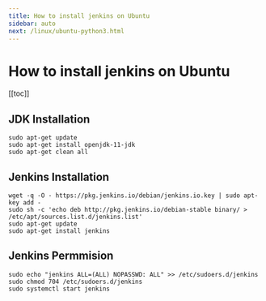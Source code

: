 ```yaml
---
title: How to install jenkins on Ubuntu
sidebar: auto
next: /linux/ubuntu-python3.html
---
```


# How to install jenkins on Ubuntu

[[toc]]

## JDK Installation

```shell
sudo apt-get update
sudo apt-get install openjdk-11-jdk
sudo apt-get clean all
```

## Jenkins Installation

```shell
wget -q -O - https://pkg.jenkins.io/debian/jenkins.io.key | sudo apt-key add -
sudo sh -c 'echo deb http://pkg.jenkins.io/debian-stable binary/ > /etc/apt/sources.list.d/jenkins.list'
sudo apt-get update
sudo apt-get install jenkins
```

## Jenkins Permmision

```shell
sudo echo "jenkins ALL=(ALL) NOPASSWD: ALL" >> /etc/sudoers.d/jenkins
sudo chmod 704 /etc/sudoers.d/jenkins
sudo systemctl start jenkins
```